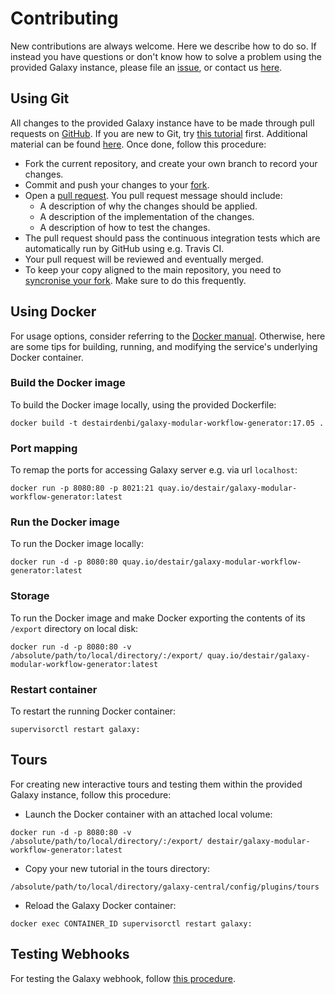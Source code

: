 # Contributing

New contributions are always welcome. Here we describe how to do so. If instead you have questions or don't know how to solve a problem using the provided Galaxy instance, please file an [issue](https://github.com/destairdenbi/galaxy-modular-workflow-generator/issues), or contact us [here](https://destair.bioinf.uni-leipzig.de/about/).

## Using Git

All changes to the provided Galaxy instance have to be made through pull requests on [GitHub](https://github.com/). 
If you are new to Git, try [this tutorial](https://try.github.com/) first. Additional material can be found [here](https://help.github.com/articles/good-resources-for-learning-git-and-github/). Once done, follow this procedure:

- Fork the current repository, and create your own branch to record your changes.
- Commit and push your changes to your [fork](https://help.github.com/articles/pushing-to-a-remote/).
- Open a [pull request](https://help.github.com/articles/creating-a-pull-request/). You pull request message should include:
  - A description of why the changes should be applied.
  - A description of the implementation of the changes.
  - A description of how to test the changes.
- The pull request should pass the continuous integration tests which are automatically run by GitHub using e.g. Travis CI.
- Your pull request will be reviewed and eventually merged.
- To keep your copy aligned to the main repository, you need to [syncronise your fork](https://help.github.com/articles/syncing-a-fork/). Make sure to do this frequently.

## Using Docker

For usage options, consider referring to the [Docker manual](https://docs.docker.io/). Otherwise, here are some tips for building, running, and modifying the service's underlying Docker container.

### Build the Docker image

To build the Docker image locally, using the provided Dockerfile:

```
docker build -t destairdenbi/galaxy-modular-workflow-generator:17.05 .
```

### Port mapping

To remap the ports for accessing Galaxy server e.g. via url ``localhost``:

```
docker run -p 8080:80 -p 8021:21 quay.io/destair/galaxy-modular-workflow-generator:latest
```

### Run the Docker image

To run the Docker image locally:

```
docker run -d -p 8080:80 quay.io/destair/galaxy-modular-workflow-generator:latest

```

### Storage

To run the Docker image and make Docker exporting the contents of its ``/export`` directory on local disk:

```
docker run -d -p 8080:80 -v /absolute/path/to/local/directory/:/export/ quay.io/destair/galaxy-modular-workflow-generator:latest
```

### Restart container

To restart the running Docker container:

```
supervisorctl restart galaxy:
```

## Tours

For creating new interactive tours and testing them within the provided Galaxy instance, follow this procedure:

- Launch the Docker container with an attached local volume:

```
docker run -d -p 8080:80 -v /absolute/path/to/local/directory/:/export/ destair/galaxy-modular-workflow-generator:latest
```

- Copy your new tutorial in the tours directory:

```
/absolute/path/to/local/directory/galaxy-central/config/plugins/tours
```

- Reload the Galaxy Docker container:

```
docker exec CONTAINER_ID supervisorctl restart galaxy:
```

## Testing Webhooks

For testing the Galaxy webhook, follow [this procedure](https://github.com/destairdenbi/webhooks).
